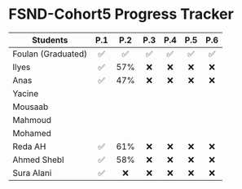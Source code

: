 # FSND-Cohort5 Progress Tracker

| Students           | P.1 | P.2 | P.3 | P.4 | P.5 | P.6 |
| ------------------ |:---:|:---:|:---:|:---:|:---:|:---:|
| Foulan (Graduated) | ✅   | ✅   | ✅   | ✅   | ✅   | ✅   |
| Ilyes              | ✅   | 57% | ❌   | ❌   | ❌   | ❌   |
| Anas               | ✅   | 47% | ❌   | ❌   | ❌   | ❌   |
| Yacine             |     |     |     |     |     |     |
| Mousaab            |     |     |     |     |     |     |
| Mahmoud            |     |     |     |     |     |     |
| Mohamed            |     |     |     |     |     |     |
| Reda AH            |  ✅   | 61% |  ❌    |  ❌   |  ❌    |  ❌   |
| Ahmed Shebl        | ✅   | 58% |   ❌  |   ❌  |  ❌   |   ❌  |
| Sura Alani        | ✅   | ❌ |   ❌  |   ❌  |  ❌   |   ❌  |

